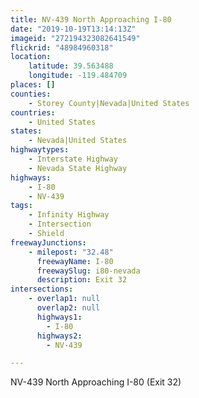```yaml
---
title: NV-439 North Approaching I-80
date: "2019-10-19T13:14:13Z"
imageid: "272194323082641549"
flickrid: "48984960318"
location:
    latitude: 39.563488
    longitude: -119.484709
places: []
counties:
    - Storey County|Nevada|United States
countries:
    - United States
states:
    - Nevada|United States
highwaytypes:
    - Interstate Highway
    - Nevada State Highway
highways:
    - I-80
    - NV-439
tags:
    - Infinity Highway
    - Intersection
    - Shield
freewayJunctions:
    - milepost: "32.48"
      freewayName: I-80
      freewaySlug: i80-nevada
      description: Exit 32
intersections:
    - overlap1: null
      overlap2: null
      highways1:
        - I-80
      highways2:
        - NV-439

---
```

NV-439 North Approaching I-80 (Exit 32)